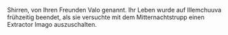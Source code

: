 
Shirren, von Ihren Freunden Valo genannt.
Ihr Leben wurde auf Illemchuuva frühzeitig beendet, als sie versuchte mit dem Mitternachtstrupp einen Extractor Imago auszuschalten.